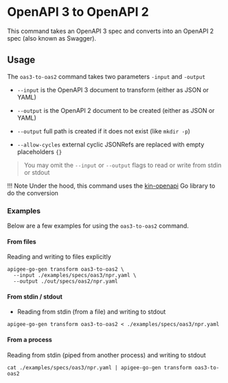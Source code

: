 # OpenAPI 3 to OpenAPI 2
<!--
  Copyright 2024 Google LLC

  Licensed under the Apache License, Version 2.0 (the "License");
  you may not use this file except in compliance with the License.
  You may obtain a copy of the License at

       http://www.apache.org/licenses/LICENSE-2.0

  Unless required by applicable law or agreed to in writing, software
  distributed under the License is distributed on an "AS IS" BASIS,
  WITHOUT WARRANTIES OR CONDITIONS OF ANY KIND, either express or implied.
  See the License for the specific language governing permissions and
  limitations under the License.
-->

This command takes an OpenAPI 3 spec and converts into an OpenAPI 2 spec (also known as Swagger).

## Usage

The `oas3-to-oas2` command takes two parameters `-input` and `-output`

* `--input` is the OpenAPI 3 document to transform (either as JSON or YAML)

* `--output` is the OpenAPI 2 document to be created (either as JSON or YAML)

* `--output` full path is created if it does not exist (like `mkdir -p`)

* `--allow-cycles` external cyclic JSONRefs are replaced with empty placeholders `{}`

> You may omit the `--input` or `--output` flags to read or write from stdin or stdout

!!! Note
    Under the hood, this command uses the [kin-openapi](https://pkg.go.dev/github.com/getkin/kin-openapi) Go library to do the conversion


### Examples
Below are a few examples for using the `oas3-to-oas2` command.

#### From files
Reading and writing to files explicitly
```shell
apigee-go-gen transform oas3-to-oas2 \
  --input ./examples/specs/oas3/npr.yaml \
  --output ./out/specs/oas2/npr.yaml 
```

#### From stdin / stdout
* Reading from stdin (from a file) and writing to stdout
```shell
apigee-go-gen transform oas3-to-oas2 < ./examples/specs/oas3/npr.yaml
```

#### From a process
Reading from stdin (piped from another process) and writing to stdout
```shell
cat ./examples/specs/oas3/npr.yaml | apigee-go-gen transform oas3-to-oas2
```